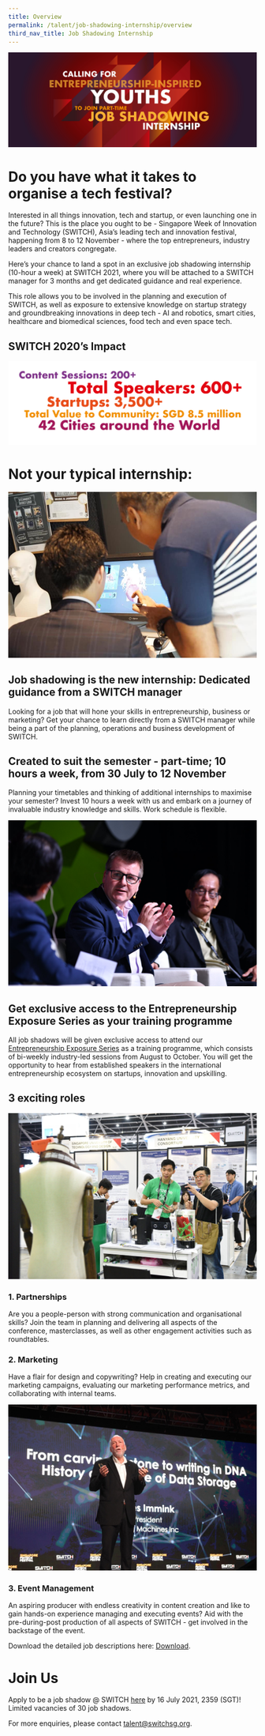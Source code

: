 ```yaml
---
title: Overview
permalink: /talent/job-shadowing-internship/overview
third_nav_title: Job Shadowing Internship
---
```

![Alt text for image on Isomer site](/images/Job%20Shadowing%20Banner.jpg)
# Do you have what it takes to organise a tech festival?
Interested in all things innovation, tech and startup, or even launching one in the future? This is the place you ought to be - Singapore Week of Innovation and Technology (SWITCH), Asia’s leading tech and innovation festival, happening from 8 to 12 November - where the top entrepreneurs, industry leaders and creators congregate.

Here’s your chance to land a spot in an exclusive job shadowing internship (10-hour a week) at SWITCH 2021, where you will be attached to a SWITCH manager for 3 months and get dedicated guidance and real experience.

This role allows you to be involved in the planning and execution of SWITCH, as well as exposure to extensive knowledge on startup strategy and groundbreaking innovations in deep tech - AI and robotics, smart cities, healthcare and biomedical sciences, food tech and even space tech.

## SWITCH 2020’s Impact
![Alt text for image on Isomer site](/images/impact-02.jpg)
# Not your typical internship:
![Alt text for image on Isomer site](/images/Youth7.jpg)
## Job shadowing is the new internship: Dedicated guidance from a SWITCH manager

Looking for a job that will hone your skills in entrepreneurship, business or marketing? Get your chance to learn directly from a SWITCH manager while being a part of the planning, operations and business development of SWITCH.

## Created to suit the semester - part-time; 10 hours a week, from 30 July to 12 November 

Planning your timetables and thinking of additional internships to maximise your semester? Invest 10 hours a week with us and embark on a journey of invaluable industry knowledge and skills. Work schedule is flexible.

![Alt text for image on Isomer site](/images/Discussion%20Roundtable.jpg)
## Get exclusive access to the Entrepreneurship Exposure Series as your training programme
All job shadows will be given exclusive access to attend our [Entrepreneurship Exposure Series](https://www.switchsg.org/talent/entrepreneurship-exposure-series/overview) as a training programme, which consists of bi-weekly industry-led sessions from August to October. You will get the opportunity to hear from established speakers in the international entrepreneurship ecosystem on startups, innovation and upskilling. 

## 3 exciting roles
![Alt text for image on Isomer site](/images/Youth1.jpg)
### 1. Partnerships

Are you a people-person with strong communication and organisational skills? Join the team in planning and delivering all aspects of the conference, masterclasses, as well as other engagement activities such as roundtables.

### 2. Marketing

Have a flair for design and copywriting? Help in creating and executing our marketing campaigns, evaluating our marketing performance metrics, and collaborating with internal teams. 

![Alt text for image on Isomer site](/images/SWITCH%20Connect%202.jpg)
### 3. Event Management

An aspiring producer with endless creativity in content creation and like to gain hands-on experience managing and executing events? Aid with the pre-during-post production of all aspects of SWITCH - get involved in the backstage of the event.

Download the detailed job descriptions here: [Download](/files/SWITCH%20Job%20Shadowing%20Internship_Job%20Descriptions.pdf).
# Join Us
Apply to be a job shadow @ SWITCH [here](https://www.switchsg.org/talent/job-shadowing-internship/join-us) by 16 July 2021, 2359 (SGT)! Limited vacancies of 30 job shadows. 

For more enquiries, please contact talent@switchsg.org.